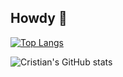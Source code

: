 ## Howdy 👋

[![Top Langs](https://github-readme-stats.vercel.app/api/top-langs/?username=c-lorenzo76&layout=donut)](https://github.com/c-lorenzo76/github-readme-stats)

![Cristian's GitHub stats](https://github-readme-stats.vercel.app/api?username=c-lorenzo76\&hide=stars,issues&show_icons=true&theme=transparent)

<!--
**c-lorenzo76/c-lorenzo76** is a ✨ _special_ ✨ repository because its `README.md` (this file) appears on your GitHub profile.

Here are some ideas to get you started:

- 🔭 I’m currently working on ...
- 🌱 I’m currently learning ...
- 👯 I’m looking to collaborate on ...
- 🤔 I’m looking for help with ...
- 💬 Ask me about ...
- 📫 How to reach me: ...
- 😄 Pronouns: ...
- ⚡ Fun fact: ...
-->
